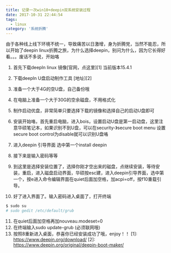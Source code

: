 ```yaml
---
title: 记录一次win10+deepin双系统安装过程
date: 2017-10-31 22:44:54
tags:
  - linux
category: '系统折腾'
---
```


由于各种线上线下环境不统一，导致痛苦以日激增，身为折腾党，当然不能忍，所以开始了deepin linux折腾之旅，为什么选择deepin，别问为什么，因为它长得好看。。。废话不多说，开始咯

 1. 首先下载deepIn linux 镜像[官网，点这里][1] 当前版本15.4.1


 2. 下载deepIn U盘启动制作工具 [地址][2]
 3. 准备一个大于4G的空U盘，自己备份哦
 4. 在电脑上准备一个大于30G的空余磁盘，不用格式化
 5. 制作启动优盘，非常简单只要选择下载的镜像和选择自己的启动U盘即可
 6. 安装开始咯，首先重启电脑，进入bois，设置启动U盘是第一启动盘，这里注意华硕笔记本，如果识别不到U盘，可以在security-》secure boot menu 设置secure boot control为disable就可以识别U盘咯
 7. 进入deepin 引导界面 选中第一个install deepin
 8. 接下来是输入密码等等
 9. 到这里是选择安装位置了，选择你刚才空出来的磁盘，点继续安装，等待安装，重启，进入磁盘启动界面，华硕按esc建，进入deepin引导界面，选中第一个，按e进入命令编辑界面在quiet后面加空格，加acpi=off，按f10重载引导。
 10. 好了进入界面了。输入密码进入桌面了，打开终端
 ```sh
 $ sudo su
 # sudo gedit /etc/default/grub
```
 11. 在quiet后面加空格再加nouveau.modeset=0
 12. 在终端输入sudo update-grub (必须联网哦)
 13. 按照8重新进入桌面，恭喜你已经安装成功了哦，enjoy！！
  [1]: https://www.deepin.org/download/
  [2]: https://www.deepin.org/original/deepin-boot-maker/
